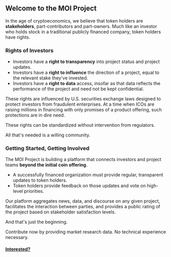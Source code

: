 ## Welcome to the MOI Project

In the age of cryptoeconomics, we believe that token holders are **stakeholders**, part-contributors and part-owners. Much like an investor who holds stock in a traditional publicly financed company, token holders have rights.


### Rights of Investors
* Investors have a **right to transparency** into project status and project updates.
* Investors have a **right to influence** the direction of a project, equal to the relevant stake they've invested.
* Investors have a **right to data** access, insofar as that data reflects the performance of the project and need not be kept confidential. 

These rights are influenced by U.S. securities exchange laws designed to protect investors from fraudulent enterprises. At a time when ICOs are raising millions in financing with only promises of a product offering, such protections are in dire need.

These rights can be standardized without intervention from regulators. 

All that's needed is a willing community.


### Getting Started, Getting Involved

The MOI Project is building a platform that connects investors and project teams **beyond the initial coin offering**. 
* A successfully financed organization must provide regular, transparent updates to token holders. 
* Token holders provide feedback on those updates and vote on high-level priorities. 

Our platform aggregates news, data, and discourse on any given project, facilitates the interaction between parties, and provides a public rating of the project based on stakeholder satisfaction levels. 

And that's just the beginning.

Contribute now by providing market research data. No technical experience necessary. 

#### [Interested? ](www.google.com)

